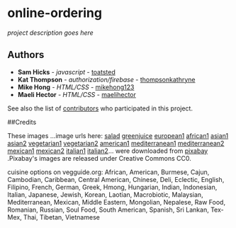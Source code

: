 # online-ordering

*project description goes here*

## Authors

* **Sam Hicks** - *javascript* - [toatsted](https://github.com/toatsted)
* **Kat Thompson** - *authorization/firebase* - [thompsonkathryne](https://github.com/thompsonkathryne)
* **Mike Hong** - *HTML/CSS* - [mikehong123](https://github.com/mikehong123)
* **Maeli Hector** - *HTML/CSS* - [maelihector](https://github.com/maelihector)

See also the list of [contributors](https://github.com/your/project/contributors) who participated in this project.

##Credits

These images ...image urls here: 
[salad](https://pixabay.com/en/salad-fresh-food-diet-health-374173/)
[greenjuice](https://pixabay.com/en/green-juice-cabbage-apple-green-769129/)
[european1](https://pixabay.com/en/herrings-beef-food-cheese-cucumber-1204669/)
[african1](https://pixabay.com/en/soup-african-hot-food-bowl-449953/)
[asian1](https://pixabay.com/en/ramen-food-asian-vegetable-juicy-3221981/)
[asian2](https://pixabay.com/en/asian-food-dimsum-cuisine-chinese-2090943/)
[vegetarian1](https://pixabay.com/en/vegetables-basket-purchasing-market-2179867/) 
[vegetarian2](https://pixabay.com/en/beetroot-salad-mixed-salad-food-3172948/)
[american1](https://pixabay.com/en/food-diet-keto-ketodieta-fitness-3223286/)
[mediterranean1](https://pixabay.com/en/breakfast-healthy-colorful-hummus-1804457/)
[mediterranean2](https://pixabay.com/en/kagyana-strapatsada-gdarta-2955466/)
[mexican1](https://pixabay.com/en/tacos-mexican-eat-delicious-lunch-1613795/)
[mexican2](https://pixabay.com/en/quesadilla-mexican-healthy-1759460/)
[italian1](https://pixabay.com/en/italian-salad-basil-salad-tomatoes-2156726/)
[italian2](https://pixabay.com/en/pasta-tomato-italy-italian-olive-1264056/)... were downloaded from [pixabay](https://pixabay.com/) .Pixabay's images are released under Creative Commons CC0.

cuisine options on vegguide.org: African, American, Burmese, Cajun, Cambodian, Caribbean, Central American, Chinese, Deli, Eclectic, English, Filipino, French, German, Greek, Hmong, Hungarian, Indian, Indonesian, Italian, Japanese, Jewish, Korean, Laotian, Macrobiotic, Malaysian, Mediterranean, Mexican, Middle Eastern, Mongolian, Nepalese, Raw Food, Romanian, Russian, Soul Food, South American, Spanish, Sri Lankan, Tex-Mex, Thai, Tibetan, Vietnamese